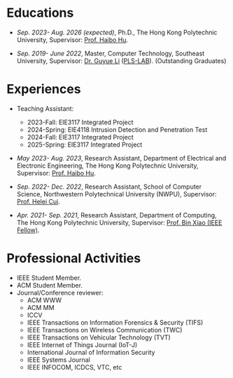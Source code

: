 
# Educations
- *Sep. 2023- Aug. 2026 (expected)*, Ph.D., The Hong Kong Polytechnic University, Supervisor: [Prof. Haibo Hu](https://haibohu.org/).

- *Sep. 2019- June 2022*, Master, Computer Technology, Southeast University, Supervisor: [Dr. Guyue Li](https://www.researchgate.net/profile/Li-Guyue) ([PLS-LAB](https://sunyl1123.github.io/6102laboratory.github.io/)). (Outstanding Graduates)

<!--  - *Sep. 2014- July 2018*, Bachelor, Computer Science and Technology, Henan University of Technology. (Outstanding Graduates) -->


# Experiences
- Teaching Assistant:
  - 2023-Fall: EIE3117 Integrated Project
  - 2024-Spring: EIE4118 Intrusion Detection and Penetration Test
  - 2024-Fall: EIE3117 Integrated Project
  - 2025-Spring: EIE3117 Integrated Project


- *May 2023- Aug. 2023*, Research Assistant, Department of Electrical and Electronic Engineering, The Hong Kong Polytechnic University, Supervisor: [Prof. Haibo Hu](https://haibohu.org/).

- *Sep. 2022- Dec. 2022*, Research Assistant, School of Computer Science, Northwestern Polytechnical University (NWPU), Supervisor: [Prof. Helei Cui](https://helei.pro/).

- *Apr. 2021- Sep. 2021*, Research Assistant, Department of Computing, The Hong Kong Polytechnic University, Supervisor: [Prof. Bin Xiao (IEEE Fellow)](https://www4.comp.polyu.edu.hk/~csbxiao/).

# Professional Activities
- IEEE Student Member.
- ACM Student Member.
- Journal/Conference reviewer:
  - ACM WWW
  - ACM MM
  - ICCV
  - IEEE Transactions on Information Forensics & Security (TIFS)
  - IEEE Transactions on Wireless Communication (TWC)
  - IEEE Transactions on Vehicular Technology (TVT)
  - IEEE Internet of Things Journal (IoT-J)
  - International Journal of Information Security
  - IEEE Systems Journal
  - IEEE INFOCOM, ICDCS, VTC, etc


